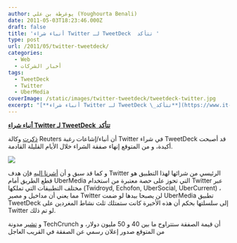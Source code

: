 ```yaml
---
author: يوغرطة بن علي (Youghourta Benali)
date: 2011-05-03T18:23:46.000Z
draft: false
title: 'أنباء شراء Twitter لـ TweetDeck  تتأكد '
type: post
url: /2011/05/twitter-tweetdeck/
categories:
  - Web
  - أخبار الشركات
tags:
  - TweetDeck
  - Twitter
  - UberMedia
coverImage: /static/images/twitter-tweetdeck/tweetdeck-twitter.jpg
excerpt: "[**أنباء شراء Twitter لـ TweetDeck \_تتأكد**](https://www.it-scoop.com/2011/05/twitter-tweetdeck/)\n\n[ذكرت](https://www.it-scoop.com/2011/05/twitter-tweetdeck/) وكالة Reuters أن أنباء/إشاعات رغبة Twitter في شراء TweetDeck قد أصبحت أكيدة، و من المتوقع إنهاء صفقة الشراء خلال الأيام القليلة القادمة.\n\n\n\nو كما قد سبق و أن [أشرنا إليه](https://www.it-scoop.com/2011/04/tweetdeck-twitter-ubermedia/) فإن هدف Twitter الرئيسي من"
---
```

[**أنباء شراء Twitter لـ TweetDeck  تتأكد**](https://www.it-scoop.com/2011/05/twitter-tweetdeck/)

[ذكرت](https://www.it-scoop.com/2011/05/twitter-tweetdeck/) وكالة Reuters أن أنباء/إشاعات رغبة Twitter في شراء TweetDeck قد أصبحت أكيدة، و من المتوقع إنهاء صفقة الشراء خلال الأيام القليلة القادمة.

![](/static/images/twitter-tweetdeck/tweetdeck-twitter.jpg)

و كما قد سبق و أن [أشرنا إليه](https://www.it-scoop.com/2011/04/tweetdeck-twitter-ubermedia/) فإن هدف Twitter الرئيسي من شرائها لهذا التطبيق هو قطع الطريق أمام UberMedia التي تحوز على حصة معتبرة من استخدام Twitter عبر مختلف التطبيقات التي تملكها (Twidroyd, Echofon, UberSocial, UberCurrent) ، مما يعني أن مداخيل و مصير Twitter لن يصبحا بيدها لو ضمت UberMedia تطبيق TweetDeck إلى سلسلتها بحكم أن هذه الأخيرة كانت ستمتلك ثلث نشاط المغردين على Twitter لو تم ذلك.

و [تشير](http://techcrunch.com/2011/05/02/twitter-to-buy-tweetdeck-for-40-million-50-million/) مدونة TechCrunch أن قيمة الصفقة ستتراوح ما بين 40 و 50 مليون دولار، و من المتوقع صدور إعلان رسمي عن الصفقة في القريب العاجل
